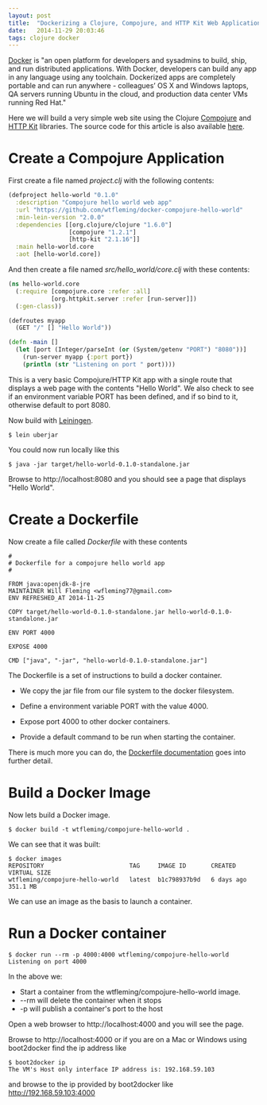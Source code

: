 ```yaml
---
layout: post
title:  "Dockerizing a Clojure, Compojure, and HTTP Kit Web Application"
date:   2014-11-29 20:03:46
tags: clojure docker
---
```



[Docker][] is "an open platform for developers and sysadmins to build, ship, and run distributed applications. With Docker, developers can build any app in any language using any toolchain. Dockerized apps are completely portable and can run anywhere - colleagues’ OS X and Windows laptops, QA servers running Ubuntu in the cloud, and production data center VMs running Red Hat."


[Docker]: https://www.docker.com/

Here we will build a very simple web site using the Clojure [Compojure][] and [HTTP Kit][] libraries.
The source code for this article is also available [here][source-code].

[source-code]: https://github.com/wtfleming/docker-compojure-hello-world

[Compojure]: https://github.com/weavejester/compojure
[HTTP Kit]: http://www.http-kit.org/

# Create a Compojure Application

First create a file named *project.clj* with the following contents:

```clojure
(defproject hello-world "0.1.0"
  :description "Compojure hello world web app"
  :url "https://github.com/wtfleming/docker-compojure-hello-world"
  :min-lein-version "2.0.0"
  :dependencies [[org.clojure/clojure "1.6.0"]
                 [compojure "1.2.1"]
                 [http-kit "2.1.16"]]
  :main hello-world.core
  :aot [hello-world.core])
```

And then create a file named *src/hello\_world/core.clj* with these contents:

```clojure
(ns hello-world.core
  (:require [compojure.core :refer :all]
            [org.httpkit.server :refer [run-server]])
  (:gen-class))

(defroutes myapp
  (GET "/" [] "Hello World"))

(defn -main []
  (let [port (Integer/parseInt (or (System/getenv "PORT") "8080"))]
    (run-server myapp {:port port})
    (println (str "Listening on port " port))))
```

This is a very basic Compojure/HTTP Kit app with a single route that displays a web page with the contents "Hello World".
We also check to see if an environment variable PORT has been defined, and if so bind to it, otherwise default to port 8080.

Now build with [Leiningen][].

[Leiningen]: http://leiningen.org/

```
$ lein uberjar
```

You could now run locally like this

```
$ java -jar target/hello-world-0.1.0-standalone.jar
```

Browse to http://localhost:8080 and you should see a page that displays "Hello World".


# Create a Dockerfile

Now create a file called *Dockerfile* with these contents

```
#
# Dockerfile for a compojure hello world app
#

FROM java:openjdk-8-jre
MAINTAINER Will Fleming <wfleming77@gmail.com>
ENV REFRESHED_AT 2014-11-25

COPY target/hello-world-0.1.0-standalone.jar hello-world-0.1.0-standalone.jar

ENV PORT 4000

EXPOSE 4000

CMD ["java", "-jar", "hello-world-0.1.0-standalone.jar"]
```

The Dockerfile is a set of instructions to build a docker container.

* We copy the jar file from our file system to the docker filesystem.

* Define a environment variable PORT with the value 4000.

* Expose port 4000 to other docker containers.

* Provide a default command to be run when starting the container.

There is much more you can do, the [Dockerfile documentation][dockerfile] goes into further detail.

[dockerfile]: https://docs.docker.com/reference/builder/

# Build a Docker Image

Now lets build a Docker image.


```
$ docker build -t wtfleming/compojure-hello-world .
```

We can see that it was built:

```
$ docker images
REPOSITORY                        TAG     IMAGE ID       CREATED      VIRTUAL SIZE
wtfleming/compojure-hello-world   latest  b1c798937b9d   6 days ago   351.1 MB
```

We can use an image as the basis to launch a container.

# Run a Docker container

```
$ docker run --rm -p 4000:4000 wtfleming/compojure-hello-world
Listening on port 4000
```

In the above we:

* Start a container from the wtfleming/compojure-hello-world image.
* --rm will delete the container when it stops
* -p will publish a container's port to the host

Open a web browser to http://localhost:4000 and you will see the page.

Browse to http://localhost:4000 or if you are on a Mac or Windows using boot2docker find the ip address like

```
$ boot2docker ip
The VM's Host only interface IP address is: 192.168.59.103
```

and browse to the ip provided by boot2docker like http://192.168.59.103:4000




